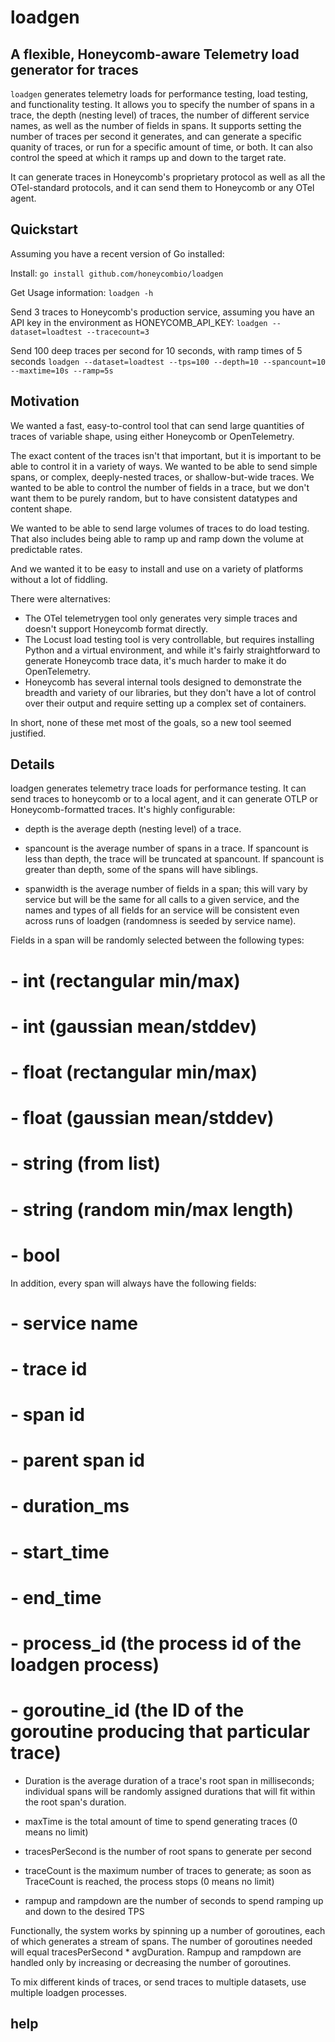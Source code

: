 # loadgen

## A flexible, Honeycomb-aware Telemetry load generator for traces

`loadgen` generates telemetry loads for performance testing, load testing, and
functionality testing. It allows you to specify the number of spans in a trace,
the depth (nesting level) of traces, the number of different service names, as
well as the number of fields in spans. It supports setting the number of traces
per second it generates, and can generate a specific quanity of traces, or run
for a specific amount of time, or both. It can also control the speed at which
it ramps up and down to the target rate.

It can generate traces in Honeycomb's proprietary protocol as well as all the
OTel-standard protocols, and it can send them to Honeycomb or any OTel agent.

## Quickstart

Assuming you have a recent version of Go installed:

Install:
`go install github.com/honeycombio/loadgen`

Get Usage information:
`loadgen -h`

Send 3 traces to Honeycomb's production service, assuming you have an API key in the environment as HONEYCOMB_API_KEY:
`loadgen --dataset=loadtest --tracecount=3`

Send 100 deep traces per second for 10 seconds, with ramp times of 5 seconds
`loadgen --dataset=loadtest --tps=100 --depth=10 --spancount=10 --maxtime=10s --ramp=5s`

## Motivation

We wanted a fast, easy-to-control tool that can send large quantities of traces
of variable shape, using either Honeycomb or OpenTelemetry.

The exact content of the traces isn't that important, but it is important to be
able to control it in a variety of ways. We wanted to be able to send simple
spans, or complex, deeply-nested traces, or shallow-but-wide traces. We wanted
to be able to control the number of fields in a trace, but we don't want them to
be purely random, but to have consistent datatypes and content shape.

We wanted to be able to send large volumes of traces to do load testing. That
also includes being able to ramp up and ramp down the volume at predictable
rates.

And we wanted it to be easy to install and use on a variety of platforms without
a lot of fiddling.

There were alternatives:

* The OTel telemetrygen tool only generates very simple traces and doesn't support Honeycomb format directly.
* The Locust load testing tool is very controllable, but requires installing Python and a virtual environment, and while it's fairly straightforward to generate Honeycomb trace data, it's much harder to make it do OpenTelemetry.
* Honeycomb has several internal tools designed to demonstrate the breadth and variety of our libraries, but they don't have a lot of control over their output and require setting up a complex set of containers.

In short, none of these met most of the goals, so a new tool seemed justified.

## Details

loadgen generates telemetry trace loads for performance testing. It can send
traces to honeycomb or to a local agent, and it can generate OTLP or
Honeycomb-formatted traces. It's highly configurable:

- depth is the average depth (nesting level) of a trace.
- spancount is the average number of spans in a trace.
If spancount is less than depth, the trace will be truncated at spancount.
If spancount is greater than depth, some of the spans will have siblings.

- spanwidth is the average number of fields in a span; this will vary by
service but will be the same for all calls to a given service, and the names
and types of all fields for an service will be consistent even across runs of
loadgen (randomness is seeded by service name).

Fields in a span will be randomly selected between the following types:
#   - int (rectangular min/max)
#   - int (gaussian mean/stddev)
#   - float (rectangular min/max)
#   - float (gaussian mean/stddev)
#   - string (from list)
#   - string (random min/max length)
#   - bool
In addition, every span will always have the following fields:
#   - service name
#   - trace id
#   - span id
#   - parent span id
#   - duration_ms
#   - start_time
#   - end_time
#   - process_id (the process id of the loadgen process)
#   - goroutine_id (the ID of the goroutine producing that particular trace)

- Duration is the average duration of a trace's root span in milliseconds; individual
spans will be randomly assigned durations that will fit within the root span's duration.

- maxTime is the total amount of time to spend generating traces (0 means no limit)
- tracesPerSecond is the number of root spans to generate per second
- traceCount is the maximum number of traces to generate; as soon as TraceCount is reached, the process stops (0 means no limit)
- rampup and rampdown are the number of seconds to spend ramping up and down to the desired TPS

Functionally, the system works by spinning up a number of goroutines, each of
which generates a stream of spans. The number of goroutines needed will equal
tracesPerSecond * avgDuration. Rampup and rampdown are handled only by
increasing or decreasing the number of goroutines.

To mix different kinds of traces, or send traces to multiple datasets, use
multiple loadgen processes.

## help